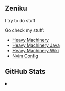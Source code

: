 ## Zeniku

I try to do stuff

Go check my stuff:
- [Heavy Machinery](https://github.com/Zeniku/HeavyMachinery)
- [Heavy Machinery Java](https://github.com/Zeniku/HeavyMachineryJava)
- [Heavy Machinery Wiki](https://github.com/Zeniku/HeavyMachinery-Wiki)
- [Nvim Config](https://github.com/Zeniku/NvimConfig)
## GitHub Stats
<details>
<summary></summary>

![Github Stats](https://github-readme-stats.vercel.app/api?username=Zeniku&count_private=false&show_icons=true&hide_border=false&theme=onedark)
![Top Languages](https://github-readme-stats.vercel.app/api/top-langs/?username=Zeniku&show_icons=true&hide_border=false&count_private=false&theme=onedark&langs_count=8&layout=compact)
</details>
